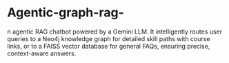 # Agentic-graph-rag-
n agentic RAG chatbot powered by a Gemini LLM. It intelligently routes user queries to a Neo4j knowledge graph for detailed skill paths with course links, or to a FAISS vector database for general FAQs, ensuring precise, context-aware answers.
